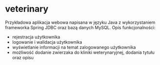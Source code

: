 # veterinary
Przykładowa aplikacja webowa napisana w języku Java z wykorzystaniem frameworka Spring JDBC oraz bazą danych MySQL.
Opis funkcjonalności:
- rejestracja użytkownika
- logowanie i walidacja użytkownika
- wyświetlanie informacji na temat zalogowanego użytkownika
- możliwość dodanie zwierzaka do kliniki weterynaryjnej, dodania tytułu oraz opisu
